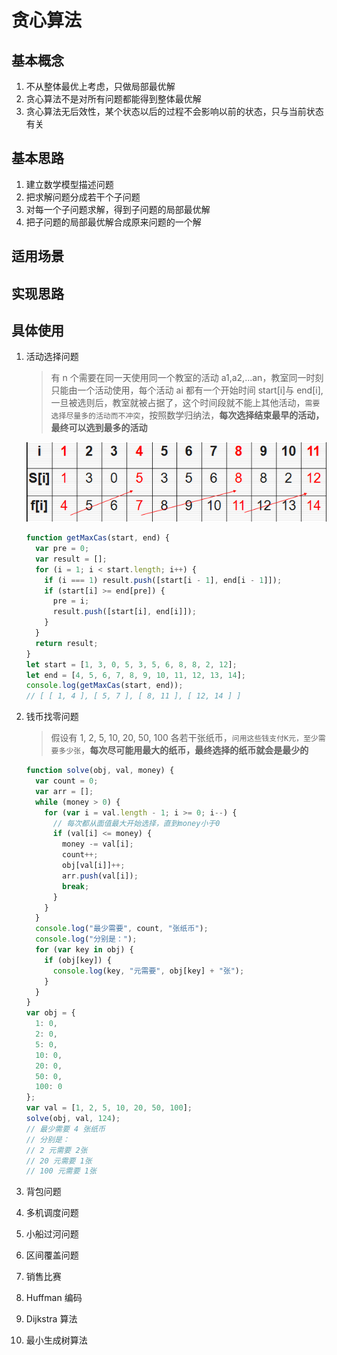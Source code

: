 # 贪心算法

## 基本概念

1. 不从整体最优上考虑，只做局部最优解
2. 贪心算法不是对所有问题都能得到整体最优解
3. 贪心算法无后效性，某个状态以后的过程不会影响以前的状态，只与当前状态有关

## 基本思路

1. 建立数学模型描述问题
2. 把求解问题分成若干个子问题
3. 对每一个子问题求解，得到子问题的局部最优解
4. 把子问题的局部最优解合成原来问题的一个解

## 适用场景

## 实现思路

## 具体使用

1. 活动选择问题

   > 有 n 个需要在同一天使用同一个教室的活动 a1,a2,...an，教室同一时刻只能由一个活动使用，每个活动 ai 都有一个开始时间 start[i]与 end[i],一旦被选则后，教室就被占据了，这个时间段就不能上其他活动，`需要选择尽量多的活动而不冲突`，按照数学归纳法，**每次选择结束最早的活动，最终可以选到最多的活动**

   ![](../pic/greedy-1.png)

   ```js
   function getMaxCas(start, end) {
     var pre = 0;
     var result = [];
     for (i = 1; i < start.length; i++) {
       if (i === 1) result.push([start[i - 1], end[i - 1]]);
       if (start[i] >= end[pre]) {
         pre = i;
         result.push([start[i], end[i]]);
       }
     }
     return result;
   }
   let start = [1, 3, 0, 5, 3, 5, 6, 8, 8, 2, 12];
   let end = [4, 5, 6, 7, 8, 9, 10, 11, 12, 13, 14];
   console.log(getMaxCas(start, end));
   // [ [ 1, 4 ], [ 5, 7 ], [ 8, 11 ], [ 12, 14 ] ]
   
   ```

2. 钱币找零问题
   > 假设有 1, 2, 5, 10, 20, 50, 100 各若干张纸币，`问用这些钱支付K元，至少需要多少张`，**每次尽可能用最大的纸币，最终选择的纸币就会是最少的**
   ```js
   function solve(obj, val, money) {
     var count = 0;
     var arr = [];
     while (money > 0) {
       for (var i = val.length - 1; i >= 0; i--) {
         // 每次都从面值最大开始选择，直到money小于0
         if (val[i] <= money) {
           money -= val[i];
           count++;
           obj[val[i]]++;
           arr.push(val[i]);
           break;
         }
       }
     }
     console.log("最少需要", count, "张纸币");
     console.log("分别是：");
     for (var key in obj) {
       if (obj[key]) {
         console.log(key, "元需要", obj[key] + "张");
       }
     }
   }
   var obj = {
     1: 0,
     2: 0,
     5: 0,
     10: 0,
     20: 0,
     50: 0,
     100: 0
   };
   var val = [1, 2, 5, 10, 20, 50, 100];
   solve(obj, val, 124);
   // 最少需要 4 张纸币
   // 分别是：
   // 2 元需要 2张
   // 20 元需要 1张
   // 100 元需要 1张
   ```
3. 背包问题
4. 多机调度问题
5. 小船过河问题
6. 区间覆盖问题
7. 销售比赛
8. Huffman 编码
9. Dijkstra 算法
10. 最小生成树算法
